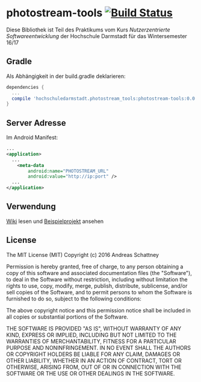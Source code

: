 # photostream-tools [![Build Status](https://travis-ci.org/aschattney/photostream-tools.svg?branch=master)](https://travis-ci.org/aschattney/photostream-tools)

Diese Bibliothek ist Teil des Praktikums vom Kurs <i>Nutzerzentrierte Softwareentwicklung</i> der Hochschule Darmstadt für das Wintersemester 16/17

## Gradle

Als Abhängigkeit in der build.gradle deklarieren:

```gradle
dependencies {
  ...
  compile 'hochschuledarmstadt.photostream_tools:photostream-tools:0.0.24'
}
```

## Server Adresse

Im Android Manifest:

```xml
...
<application>
  ...
    <meta-data
        android:name="PHOTOSTREAM_URL"
        android:value="http://ip:port" />
  ...
</application>
```

## Verwendung

<a href="https://github.com/aschattney/photostream-tools/wiki/">Wiki</a> lesen und <a href="https://github.com/aschattney/photostream-tools/tree/master/examples">Beispielprojekt</a> ansehen

## License

The MIT License (MIT)
Copyright (c) 2016 Andreas Schattney

Permission is hereby granted, free of charge, to any person obtaining a copy of this software and associated documentation files (the "Software"), to deal in the Software without restriction, including without limitation the rights to use, copy, modify, merge, publish, distribute, sublicense, and/or sell copies of the Software, and to permit persons to whom the Software is furnished to do so, subject to the following conditions:

The above copyright notice and this permission notice shall be included in all copies or substantial portions of the Software.

THE SOFTWARE IS PROVIDED "AS IS", WITHOUT WARRANTY OF ANY KIND, EXPRESS OR IMPLIED, INCLUDING BUT NOT LIMITED TO THE WARRANTIES OF MERCHANTABILITY, FITNESS FOR A PARTICULAR PURPOSE AND NONINFRINGEMENT. IN NO EVENT SHALL THE AUTHORS OR COPYRIGHT HOLDERS BE LIABLE FOR ANY CLAIM, DAMAGES OR OTHER LIABILITY, WHETHER IN AN ACTION OF CONTRACT, TORT OR OTHERWISE, ARISING FROM, OUT OF OR IN CONNECTION WITH THE SOFTWARE OR THE USE OR OTHER DEALINGS IN THE SOFTWARE.
